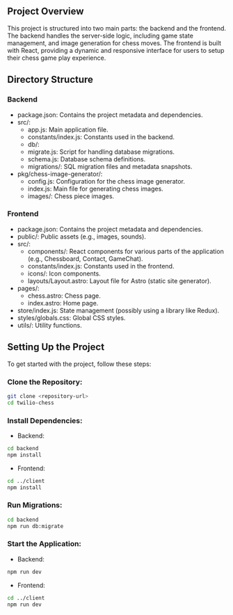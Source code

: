 ## Project Overview
This project is structured into two main parts: the backend and the frontend. The backend handles the server-side logic, including game state management, and image generation for chess moves.
The frontend is built with React, providing a dynamic and responsive interface for users to setup their chess game play experience.

## Directory Structure
### Backend
- package.json: Contains the project metadata and dependencies.
- src/:
  - app.js: Main application file.
  - constants/index.js: Constants used in the backend.
  - db/:
  - migrate.js: Script for handling database migrations.
  - schema.js: Database schema definitions.
  - migrations/: SQL migration files and metadata snapshots.
- pkg/chess-image-generator/:
  - config.js: Configuration for the chess image generator.
  - index.js: Main file for generating chess images.
  - images/: Chess piece images.
### Frontend
- package.json: Contains the project metadata and dependencies.
- public/: Public assets (e.g., images, sounds).
- src/:
  - components/: React components for various parts of the application (e.g., Chessboard, Contact, GameChat).
  - constants/index.js: Constants used in the frontend.
  - icons/: Icon components.
  - layouts/Layout.astro: Layout file for Astro (static site generator).
- pages/:
  - chess.astro: Chess page.
  - index.astro: Home page.
- store/index.js: State management (possibly using a library like Redux).
- styles/globals.css: Global CSS styles.
- utils/: Utility functions.

## Setting Up the Project
To get started with the project, follow these steps:

### Clone the Repository:
```bash
git clone <repository-url>
cd twilio-chess
```

### Install Dependencies:
- Backend:
```bash
cd backend
npm install
```

- Frontend:
```bash
cd ../client
npm install
```

### Run Migrations:
```bash
cd backend
npm run db:migrate
```

### Start the Application:
- Backend:
```bash
npm run dev
```

- Frontend:
```bash
cd ../client
npm run dev
```
